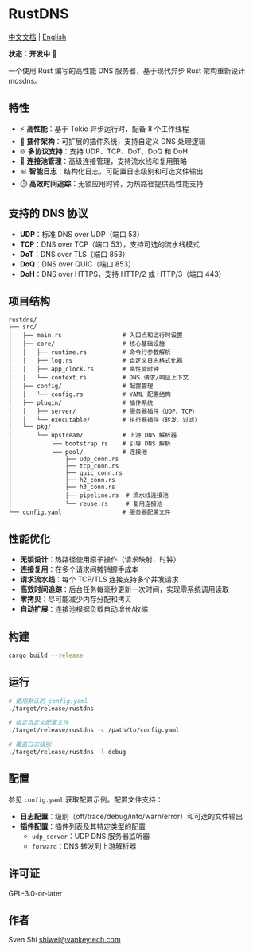 # RustDNS

[中文文档](README_CN.md) | [English](README.md)

**状态：开发中** 🚧

一个使用 Rust 编写的高性能 DNS 服务器，基于现代异步 Rust 架构重新设计 mosdns。

## 特性

- ⚡ **高性能**：基于 Tokio 异步运行时，配备 8 个工作线程
- 🔌 **插件架构**：可扩展的插件系统，支持自定义 DNS 处理逻辑
- 🌐 **多协议支持**：支持 UDP、TCP、DoT、DoQ 和 DoH
- 🔄 **连接池管理**：高级连接管理，支持流水线和复用策略
- 📊 **智能日志**：结构化日志，可配置日志级别和可选文件输出
- ⏱️ **高效时间追踪**：无锁应用时钟，为热路径提供高性能支持

## 支持的 DNS 协议

- **UDP**：标准 DNS over UDP（端口 53）
- **TCP**：DNS over TCP（端口 53），支持可选的流水线模式
- **DoT**：DNS over TLS（端口 853）
- **DoQ**：DNS over QUIC（端口 853）
- **DoH**：DNS over HTTPS，支持 HTTP/2 或 HTTP/3（端口 443）

## 项目结构

```
rustdns/
├── src/
│   ├── main.rs                 # 入口点和运行时设置
│   ├── core/                   # 核心基础设施
│   │   ├── runtime.rs          # 命令行参数解析
│   │   ├── log.rs              # 自定义日志格式化器
│   │   ├── app_clock.rs        # 高性能时钟
│   │   └── context.rs          # DNS 请求/响应上下文
│   ├── config/                 # 配置管理
│   │   └── config.rs           # YAML 配置结构
│   ├── plugin/                 # 插件系统
│   │   ├── server/             # 服务器插件（UDP、TCP）
│   │   └── executable/         # 执行器插件（转发、过滤）
│   └── pkg/
│       └── upstream/           # 上游 DNS 解析器
│           ├── bootstrap.rs    # 引导 DNS 解析
│           └── pool/           # 连接池
│               ├── udp_conn.rs
│               ├── tcp_conn.rs
│               ├── quic_conn.rs
│               ├── h2_conn.rs
│               ├── h3_conn.rs
│               ├── pipeline.rs  # 流水线连接池
│               └── reuse.rs     # 复用连接池
└── config.yaml                 # 服务器配置文件
```

## 性能优化

- **无锁设计**：热路径使用原子操作（请求映射、时钟）
- **连接复用**：在多个请求间摊销握手成本
- **请求流水线**：每个 TCP/TLS 连接支持多个并发请求
- **高效时间追踪**：后台任务每毫秒更新一次时间，实现零系统调用读取
- **零拷贝**：尽可能减少内存分配和拷贝
- **自动扩展**：连接池根据负载自动增长/收缩

## 构建

```bash
cargo build --release
```

## 运行

```bash
# 使用默认的 config.yaml
./target/release/rustdns

# 指定自定义配置文件
./target/release/rustdns -c /path/to/config.yaml

# 覆盖日志级别
./target/release/rustdns -l debug
```

## 配置

参见 `config.yaml` 获取配置示例。配置文件支持：

- **日志配置**：级别（off/trace/debug/info/warn/error）和可选的文件输出
- **插件配置**：插件列表及其特定类型的配置
  - `udp_server`：UDP DNS 服务器监听器
  - `forward`：DNS 转发到上游解析器

## 许可证

GPL-3.0-or-later

## 作者

Sven Shi <shiwei@vankeytech.com>

